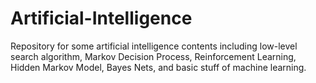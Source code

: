 # Artificial-Intelligence
Repository for some artificial intelligence contents including low-level search algorithm, Markov Decision Process, Reinforcement Learning,  Hidden Markov Model, Bayes Nets, and basic stuff of machine learning.
